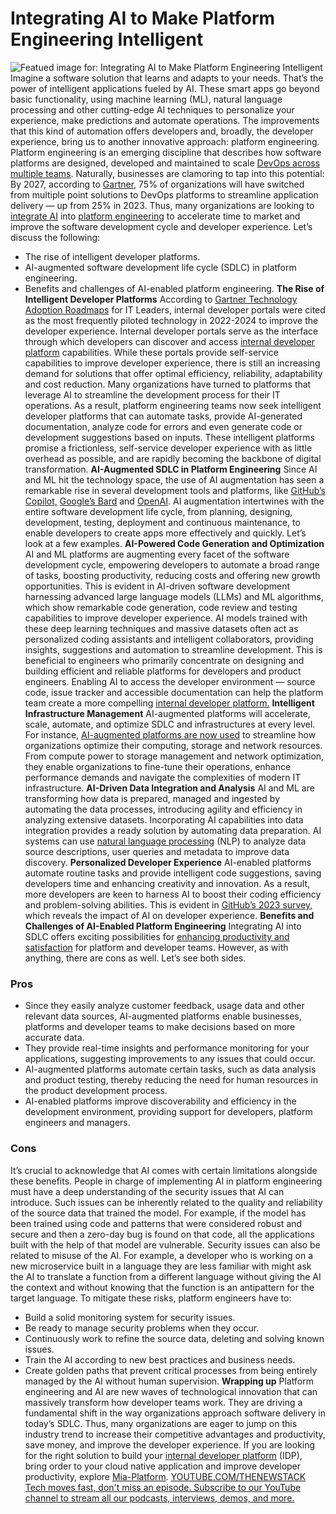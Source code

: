 # Integrating AI to Make Platform Engineering Intelligent
![Featued image for: Integrating AI to Make Platform Engineering Intelligent](https://cdn.thenewstack.io/media/2024/04/22801878-shutterstock_2362078849-1024x576.jpeg)
Imagine a software solution that learns and adapts to your needs. That’s the power of intelligent applications fueled by AI. These smart apps go beyond basic functionality, using machine learning (ML), natural language processing and other cutting-edge AI techniques to personalize your experience, make predictions and automate operations.
The improvements that this kind of automation offers developers and, broadly, the developer experience, bring us to another innovative approach: platform engineering. Platform engineering is an emerging discipline that describes how software platforms are designed, developed and maintained to scale
[DevOps across multiple teams](https://thenewstack.io/high-performing-devops-teams-build-self-service-platforms/).
Naturally, businesses are clamoring to tap into this potential: By 2027, according to
[ Gartner](https://www.puppet.com/resources/state-of-platform-engineering#top), 75% of organizations will have switched from multiple point solutions to DevOps platforms to streamline application delivery — up from 25% in 2023. Thus, many organizations are looking to [integrate AI](https://thenewstack.io/ai/) into [platform engineering](https://thenewstack.io/platform-engineering/) to accelerate time to market and improve the software development cycle and developer experience.
Let’s discuss the following:
- The rise of intelligent developer platforms.
- AI-augmented software development life cycle (SDLC) in platform engineering.
- Benefits and challenges of AI-enabled platform engineering.
**The Rise of Intelligent Developer Platforms**
According to
[Gartner Technology Adoption Roadmaps](https://www.gartner.com/en/information-technology/technology-adoption-roadmap#:~:text=A%20technology%20adoption%20roadmap%20is,state%20to%20the%20desired%20outcome.) for IT Leaders, internal developer portals were cited as the most frequently piloted technology in 2022-2024 to improve the developer experience. Internal developer portals serve as the interface through which developers can discover and access [internal developer platform](https://thenewstack.io/7-core-elements-of-an-internal-developer-platform/) capabilities.
While these portals provide self-service capabilities to improve developer experience, there is still an increasing demand for solutions that offer optimal efficiency, reliability, adaptability and cost reduction.
Many organizations have turned to platforms that leverage AI to streamline the development process for their IT operations. As a result, platform engineering teams now seek intelligent developer platforms that can automate tasks, provide AI-generated documentation, analyze code for errors and even generate code or development suggestions based on inputs.
These intelligent platforms promise a frictionless, self-service developer experience with as little overhead as possible, and are rapidly becoming the backbone of digital transformation.
**AI-Augmented SDLC in Platform Engineering**
Since AI and ML hit the technology space, the use of AI augmentation has seen a remarkable rise in several development tools and platforms, like
[GitHub’s Copilot,](https://github.com/features/copilot) [ Google’s Bard](https://gemini.google.com/) and [OpenAI](https://chat.openai.com/). AI augmentation intertwines with the entire software development life cycle, from planning, designing, development, testing, deployment and continuous maintenance, to enable developers to create apps more effectively and quickly. Let’s look at a few examples. **AI-Powered Code Generation and Optimization**
AI and ML platforms are augmenting every facet of the software development cycle, empowering developers to automate a broad range of tasks, boosting productivity, reducing costs and offering new growth opportunities. This is evident in AI-driven software development harnessing advanced large language models (LLMs) and ML algorithms, which show remarkable code generation, code review and testing capabilities to improve developer experience.
AI models trained with these deep learning techniques and massive datasets often act as personalized coding assistants and intelligent collaborators, providing insights, suggestions and automation to streamline development. This is beneficial to engineers who primarily concentrate on designing and building efficient and reliable platforms for developers and product engineers. Enabling AI to access the developer environment — source code, issue tracker and accessible documentation can help the platform team create a more compelling
[internal developer platform.](https://mia-platform.eu/blog/internal-developer-platform-revolution/) **Intelligent Infrastructure Management**
AI-augmented platforms will accelerate, scale, automate, and optimize SDLC and infrastructures at every level. For instance,
[AI-augmented platforms are now used](https://symphony-solutions.com/insights/ai-in-software-develompent) to streamline how organizations optimize their computing, storage and network resources. From compute power to storage management and network optimization, they enable organizations to fine-tune their operations, enhance performance demands and navigate the complexities of modern IT infrastructure. **AI-Driven Data Integration and Analysis**
AI and ML are transforming how data is prepared, managed and ingested by automating the data processes, introducing agility and efficiency in analyzing extensive datasets. Incorporating AI capabilities into data integration provides a ready solution by automating data preparation. AI systems can use
[natural language processing](https://www.leewayhertz.com/natural-language-processing/) (NLP) to analyze data source descriptions, user queries and metadata to improve data discovery. **Personalized Developer Experience**
AI-enabled platforms automate routine tasks and provide intelligent code suggestions, saving developers time and enhancing creativity and innovation. As a result, more developers are keen to harness AI to boost their coding efficiency and problem-solving abilities. This is evident in
[GitHub’s 2023 survey,](https://github.blog/2023-11-08-the-state-of-open-source-and-ai/) which reveals the impact of AI on developer experience.
**Benefits and Challenges of AI-Enabled Platform Engineering**
Integrating AI into SDLC offers exciting possibilities for
[enhancing productivity and satisfaction](https://mia-platform.eu/blog/golden-paths-platform-engineering/) for platform and developer teams. However, as with anything, there are cons as well.
Let’s see both sides.
### Pros
- Since they easily analyze customer feedback, usage data and other relevant data sources, AI-augmented platforms enable businesses, platforms and developer teams to make decisions based on more accurate data.
- They provide real-time insights and performance monitoring for your applications, suggesting improvements to any issues that could occur.
- AI-augmented platforms automate certain tasks, such as data analysis and product testing, thereby reducing the need for human resources in the product development process.
- AI-enabled platforms improve discoverability and efficiency in the development environment, providing support for developers, platform engineers and managers.
### Cons
It’s crucial to acknowledge that AI comes with certain limitations alongside these benefits. People in charge of implementing AI in platform engineering must have a deep understanding of the security issues that AI can introduce. Such issues can be inherently related to the quality and reliability of the source data that trained the model.
For example, if the model has been trained using code and patterns that were considered robust and secure and then a zero-day bug is found on that code, all the applications built with the help of that model are vulnerable.
Security issues can also be related to misuse of the AI. For example, a developer who is working on a new microservice built in a language they are less familiar with might ask the AI to translate a function from a different language without giving the AI the context and without knowing that the function is an antipattern for the target language.
To mitigate these risks, platform engineers have to:
- Build a solid monitoring system for security issues.
- Be ready to manage security problems when they occur.
- Continuously work to refine the source data, deleting and solving known issues.
- Train the AI according to new best practices and business needs.
- Create golden paths that prevent critical processes from being entirely managed by the AI without human supervision.
**Wrapping up**
Platform engineering and AI are new waves of technological innovation that can massively transform how developer teams work. They are driving a fundamental shift in the way organizations approach software delivery in today’s SDLC. Thus, many organizations are eager to jump on this industry trend to increase their competitive advantages and productivity, save money, and improve the developer experience.
If you are looking for the right solution to build your
[internal developer platform](https://mia-platform.eu/blog/seven-core-components-internal-developer-platform/) (IDP), bring order to your cloud native application and improve developer productivity, explore [Mia-Platform](https://mia-platform.eu/). [
YOUTUBE.COM/THENEWSTACK
Tech moves fast, don't miss an episode. Subscribe to our YouTube
channel to stream all our podcasts, interviews, demos, and more.
](https://youtube.com/thenewstack?sub_confirmation=1)